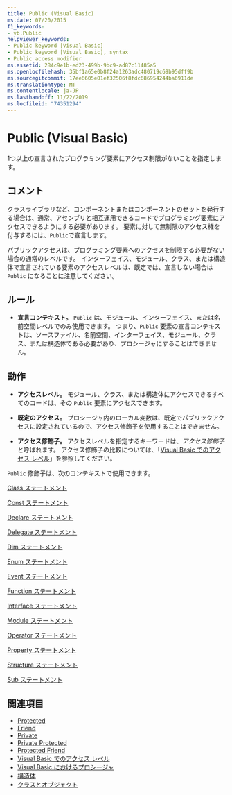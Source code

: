 ```yaml
---
title: Public (Visual Basic)
ms.date: 07/20/2015
f1_keywords:
- vb.Public
helpviewer_keywords:
- Public keyword [Visual Basic]
- Public keyword [Visual Basic], syntax
- Public access modifier
ms.assetid: 284c9e1b-ed23-499b-9bc9-ad87c11485a5
ms.openlocfilehash: 35bf1a65e0b8f24a1263adc480719c69b95dff9b
ms.sourcegitcommit: 17ee6605e01ef32506f8fdc686954244ba6911de
ms.translationtype: MT
ms.contentlocale: ja-JP
ms.lasthandoff: 11/22/2019
ms.locfileid: "74351294"
---
```

# <a name="public-visual-basic"></a>Public (Visual Basic)
1つ以上の宣言されたプログラミング要素にアクセス制限がないことを指定します。  
  
## <a name="remarks"></a>コメント  
 クラスライブラリなど、コンポーネントまたはコンポーネントのセットを発行する場合は、通常、アセンブリと相互運用できるコードでプログラミング要素にアクセスできるようにする必要があります。 要素に対して無制限のアクセス権を付与するには、`Public`で宣言します。  
  
 パブリックアクセスは、プログラミング要素へのアクセスを制限する必要がない場合の通常のレベルです。 インターフェイス、モジュール、クラス、または構造体で宣言されている要素のアクセスレベルは、既定では、宣言しない場合は `Public` になることに注意してください。  
  
## <a name="rules"></a>ルール  
  
- **宣言コンテキスト。** `Public` は、モジュール、インターフェイス、または名前空間レベルでのみ使用できます。 つまり、`Public` 要素の宣言コンテキストは、ソースファイル、名前空間、インターフェイス、モジュール、クラス、または構造体である必要があり、プロシージャにすることはできません。  
  
## <a name="behavior"></a>動作  
  
- **アクセスレベル。** モジュール、クラス、または構造体にアクセスできるすべてのコードは、その `Public` 要素にアクセスできます。  
  
- **既定のアクセス。** プロシージャ内のローカル変数は、既定でパブリックアクセスに設定されているので、アクセス修飾子を使用することはできません。  
  
- **アクセス修飾子。** アクセスレベルを指定するキーワードは、*アクセス修飾子*と呼ばれます。 アクセス修飾子の比較については、「[Visual Basic でのアクセス レベル](../../../visual-basic/programming-guide/language-features/declared-elements/access-levels.md)」を参照してください。  
  
 `Public` 修飾子は、次のコンテキストで使用できます。  
  
 [Class ステートメント](../../../visual-basic/language-reference/statements/class-statement.md)  
  
 [Const ステートメント](../../../visual-basic/language-reference/statements/const-statement.md)  
  
 [Declare ステートメント](../../../visual-basic/language-reference/statements/declare-statement.md)  
  
 [Delegate ステートメント](../../../visual-basic/language-reference/statements/delegate-statement.md)  
  
 [Dim ステートメント](../../../visual-basic/language-reference/statements/dim-statement.md)  
  
 [Enum ステートメント](../../../visual-basic/language-reference/statements/enum-statement.md)  
  
 [Event ステートメント](../../../visual-basic/language-reference/statements/event-statement.md)  
  
 [Function ステートメント](../../../visual-basic/language-reference/statements/function-statement.md)  
  
 [Interface ステートメント](../../../visual-basic/language-reference/statements/interface-statement.md)  
  
 [Module ステートメント](../../../visual-basic/language-reference/statements/module-statement.md)  
  
 [Operator ステートメント](../../../visual-basic/language-reference/statements/operator-statement.md)  
  
 [Property ステートメント](../../../visual-basic/language-reference/statements/property-statement.md)  
  
 [Structure ステートメント](../../../visual-basic/language-reference/statements/structure-statement.md)  
  
 [Sub ステートメント](../../../visual-basic/language-reference/statements/sub-statement.md)  
  
## <a name="see-also"></a>関連項目

- [Protected](../../../visual-basic/language-reference/modifiers/protected.md)
- [Friend](../../../visual-basic/language-reference/modifiers/friend.md)
- [Private](../../../visual-basic/language-reference/modifiers/private.md)
- [Private Protected](private-protected.md)
- [Protected Friend](protected-friend.md)
- [Visual Basic でのアクセス レベル](../../../visual-basic/programming-guide/language-features/declared-elements/access-levels.md)
- [Visual Basic におけるプロシージャ](../../../visual-basic/programming-guide/language-features/procedures/index.md)
- [構造体](../../../visual-basic/programming-guide/language-features/data-types/structures.md)
- [クラスとオブジェクト](../../../visual-basic/programming-guide/language-features/objects-and-classes/index.md)
